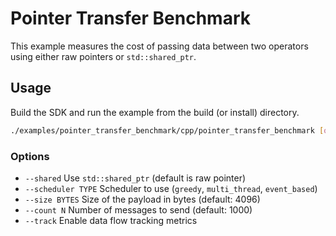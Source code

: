 # Pointer Transfer Benchmark

This example measures the cost of passing data between two operators using either
raw pointers or `std::shared_ptr`.

## Usage

Build the SDK and run the example from the build (or install) directory.

```bash
./examples/pointer_transfer_benchmark/cpp/pointer_transfer_benchmark [options]
```

### Options

- `--shared`          Use `std::shared_ptr` (default is raw pointer)
- `--scheduler TYPE`  Scheduler to use (`greedy`, `multi_thread`, `event_based`)
- `--size BYTES`      Size of the payload in bytes (default: 4096)
- `--count N`         Number of messages to send (default: 1000)
- `--track`           Enable data flow tracking metrics
